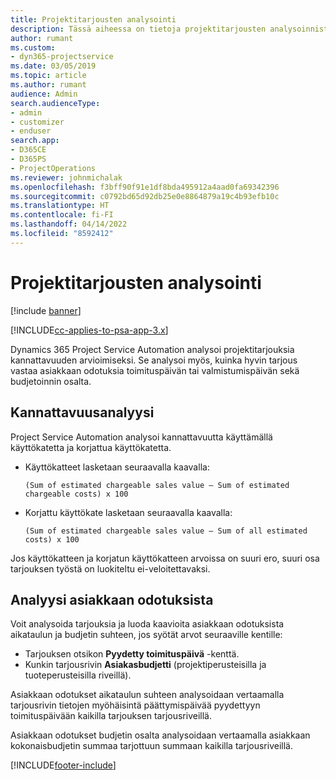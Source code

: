 ```yaml
---
title: Projektitarjousten analysointi
description: Tässä aiheessa on tietoja projektitarjousten analysoinnista.
author: rumant
ms.custom:
- dyn365-projectservice
ms.date: 03/05/2019
ms.topic: article
ms.author: rumant
audience: Admin
search.audienceType:
- admin
- customizer
- enduser
search.app:
- D365CE
- D365PS
- ProjectOperations
ms.reviewer: johnmichalak
ms.openlocfilehash: f3bff90f91e1df8bda495912a4aad0fa69342396
ms.sourcegitcommit: c0792bd65d92db25e0e8864879a19c4b93efb10c
ms.translationtype: HT
ms.contentlocale: fi-FI
ms.lasthandoff: 04/14/2022
ms.locfileid: "8592412"
---
```

# <a name="analysis-of-project-quotes"></a>Projektitarjousten analysointi

[!include [banner](../includes/psa-now-project-operations.md)]

[!INCLUDE[cc-applies-to-psa-app-3.x](../includes/cc-applies-to-psa-app-3x.md)]

Dynamics 365 Project Service Automation analysoi projektitarjouksia kannattavuuden arvioimiseksi. Se analysoi myös, kuinka hyvin tarjous vastaa asiakkaan odotuksia toimituspäivän tai valmistumispäivän sekä budjetoinnin osalta.

## <a name="profitability-analysis"></a>Kannattavuusanalyysi

Project Service Automation analysoi kannattavuutta käyttämällä käyttökatetta ja korjattua käyttökatetta.

- Käyttökatteet lasketaan seuraavalla kaavalla:

  `
    (Sum of estimated chargeable sales value – Sum of estimated chargeable costs) x 100
  `
- Korjattu käyttökate lasketaan seuraavalla kaavalla:

  `
    (Sum of estimated chargeable sales value – Sum of all estimated costs) x 100
  `

Jos käyttökatteen ja korjatun käyttökatteen arvoissa on suuri ero, suuri osa tarjouksen työstä on luokiteltu ei-veloitettavaksi.

## <a name="analysis-of-customer-expectations"></a>Analyysi asiakkaan odotuksista

Voit analysoida tarjouksia ja luoda kaavioita asiakkaan odotuksista aikataulun ja budjetin suhteen, jos syötät arvot seuraaville kentille:

- Tarjouksen otsikon **Pyydetty toimituspäivä** -kenttä.
- Kunkin tarjousrivin **Asiakasbudjetti** (projektiperusteisilla ja tuoteperusteisilla riveillä).

Asiakkaan odotukset aikataulun suhteen analysoidaan vertaamalla tarjousrivin tietojen myöhäisintä päättymispäivää pyydettyyn toimituspäivään kaikilla tarjouksen tarjousriveillä.

Asiakkaan odotukset budjetin osalta analysoidaan vertaamalla asiakkaan kokonaisbudjetin summaa tarjottuun summaan kaikilla tarjousriveillä.


[!INCLUDE[footer-include](../includes/footer-banner.md)]
